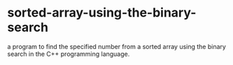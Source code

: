 # sorted-array-using-the-binary-search
a program to find the specified number from a sorted array using the binary search in the C++ programming language.

